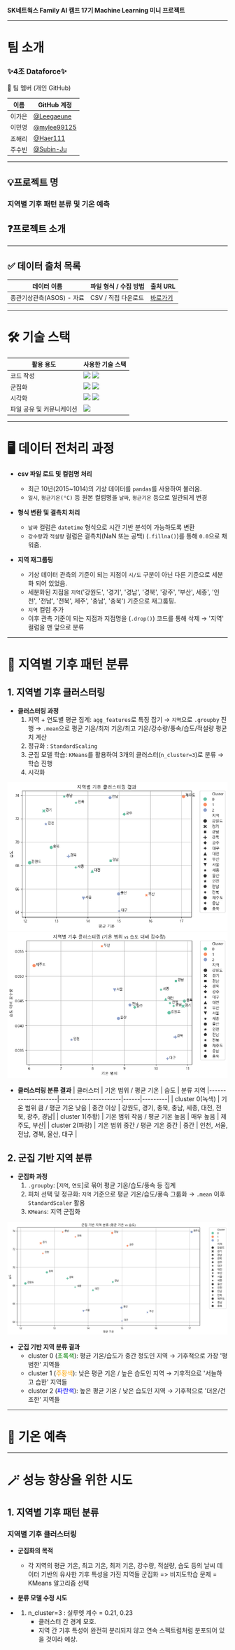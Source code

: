 **SK네트웍스 Family AI 캠프 17기 Machine Learning 미니 프로젝트**

---

# 팀 소개

### ✨4조 Dataforce✨

👥 팀 멤버 (개인 GitHub)

| 이름  | GitHub 계정                                    |
| ----- | ---------------------------------------------- |
| 이가은 | [@Leegaeune](https://github.com/Leegaeune)    |
| 이민영 | [@mylee99125](https://github.com/mylee99125) |
| 조해리 | [@Haer111](https://github.com/Haer111)     |
| 주수빈 | [@Subin-Ju](https://github.com/Subin-Ju) |

---

## 💡프로젝트 명

### 지역별 기후 패턴 분류 및 기온 예측



## ❓프로젝트 소개



---

## ✅ 데이터 출처 목록

| 데이터 이름                           | 파일 형식 / 수집 방법 | 출처 URL |
|--------------------------------------|------------------------|----------|
| 종관기상관측(ASOS) - 자료      |  CSV  / 직접 다운로드  | [바로가기](https://data.kma.go.kr/data/grnd/selectAsosRltmList.do?pgmNo=36) |

---

# 🛠️ 기술 스택

| 활용 용도             | 사용한 기술 스택             |
|-----------------------|--------------------------------------|
| 코드 작성              | <img src="https://img.shields.io/badge/Python-3776AB?style=for-the-badge&logo=python&logoColor=white"> <img src="https://img.shields.io/badge/Jupyter_Notebook-F37626?style=for-the-badge&logo=jupyter&logoColor=white"> |
| 군집화                 | <img src="https://img.shields.io/badge/Pandas-150458?style=for-the-badge&logo=pandas&logoColor=white"> <img src="https://img.shields.io/badge/Scikit-learn-F7931E?style=for-the-badge&logo=scikit-learn&logoColor=white"/>|
| 시각화                 | <img src="https://img.shields.io/badge/Matplotlib-CB3B27?style=for-the-badge&logo=matplotlib&logoColor=white"> <img src="https://img.shields.io/badge/Seaborn-98FB98?style=for-the-badge&logo=seaborn&logoColor=white">|
| 파일 공유 및 커뮤니케이션| <img src="https://img.shields.io/badge/GitHub-181717?style=for-the-badge&logo=github&logoColor=white">|
  
---

# 🖥️ 데이터 전처리 과정
* **csv 파일 로드 및 컬럼명 처리**
    * 최근 10년(2015~1014)의 기상 데이터를 `pandas`를 사용하여 불러옴.
    * `일시`, `평균기온(°C)` 등 원본 컬럼명을 `날짜`, `평균기온` 등으로 일관되게 변경

* **형식 변환 및 결측치 처리**
    * `날짜` 컬럼은 `datetime` 형식으로 시간 기반 분석이 가능하도록 변환
    * `강수량`과 `적설량` 컬럼은 결측치(NaN 또는 공백) (`.fillna()`)를 통해 `0.0`으로 채워줌.

* **지역 재그룹핑**
    * 기상 데이터 관측의 기준이 되는 지점이 `시/도` 구분이 아닌 다른 기준으로 세분화 되어 있었음.
    * 세분화된 지점을 `지역`('강원도', '경기', '경남', '경북', '광주', '부산', 세종', '인천', '전남', '전북', 제주', '충남', '충북') 기준으로 재그룹핑.
    * `지역` 컬럼 추가
    * 이후 관측 기준이 되는 지점과 지점명을 (`.drop()`) 코드를 통해 삭제 → '지역' 컬럼을 맨 앞으로 분류


---

# 📑 지역별 기후 패턴 분류
## 1. 지역별 기후 클러스터링
* **클러스터링 과정**
    1. 지역 + 연도별 평균 집계: `agg_features`로 특징 잡기 → `지역`으로 `.groupby` 진행 → `.mean`으로 평균 기온/최저 기온/최고 기온/강수량/풍속/습도/적설량 평균치 계산
    2. 정규화 : `StandardScaling`
    3. 군집 모델 학습: `KMeans`를 활용하여 3개의 클러스터(`n_cluster=3`)로 분류 → 학습 진행
    4. 시각화

![수행결과 이미지](image/지역별기후클러스터링결과.png)
![수행결과 이미지](image/지역별기후클러스터링(기온범위vs습도대비강수량).png)
* **클러스터링 분류 결과**
     | 클러스터           | 기온 범위 / 평균 기온 | 습도 | 분류 지역
     |--------------------|----------------------|------|---------|
     | cluster 0(녹색)    | 기온 범위 큼 / 평균 기온 낮음 | 중간 이상 | 강원도, 경기, 충북, 충남, 세종, 대전, 전북, 광주, 경남|
     | cluster 1(주황)    | 기온 범위 작음 / 평균 기온 높음 | 매우 높음 | 제주도, 부산|
     | cluster 2(파랑)    | 기온 범위 중간 / 평균 기온 중간 | 중간 | 인천, 서울, 전남, 경북, 울산, 대구 |



## 2. 군집 기반 지역 분류
* **군집화 과정**
    1. `.groupby`: [`지역`, `연도`]로 묶어 평균 기온/습도/풍속 등 집계
    2. 피처 선택 및 정규화: `지역` 기준으로 평균 기온/습도/풍속 그룹화 → `.mean` 이후 `StandardScaler` 활용
    3. `KMeans`: 지역 군집화


![수행결과 이미지](image/군집기반지역분류.png)
* **군집 기반 지역 분류 결과**
     * cluster 0 (<span style="color: green;">초록색</span>): 평균 기온/습도가 중간 정도인 지역 → 기후적으로 가장 '평범한' 지역들
     * cluster 1 (<span style="color: orange;">주황색</span>): 낮은 평균 기온 / 높은 습도인 지역 → 기후적으로 '서늘하고 습한' 지역들
     * cluster 2 (<span style="color: blue;">파란색</span>): 높은 평균 기온 / 낮은 습도인 지역 → 기후적으로 '더운/건조한' 지역들


---
# 📡 기온 예측


---
# 🪄 성능 향상을 위한 시도
## 1. 지역별 기후 패턴 분류
### 지역별 기후 클러스터링
* **군집화의 목적**
    * 각 지역의 평균 기온, 최고 기온, 최저 기온, 강수량, 적설량, 습도 등의 날씨 데이터 기반의 유사한 기후 특성을 가진 지역들 군집화
      => 비지도학습 문제 = KMeans 알고리즘 선택

* **분류 모델 수정 시도**
* 1. n_cluster=3 : 실루엣 계수 = 0.21, 0.23
     * 클러스터 간 경계 모호.
     * 지역 간 기후 특성이 완전히 분리되지 않고 연속 스펙트럼처럼 분포되어 있을 것이라 예상.





